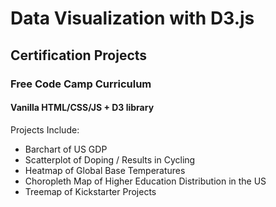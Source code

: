 # Data Visualization with D3.js 
## Certification Projects
### Free Code Camp Curriculum

#### Vanilla HTML/CSS/JS + D3 library

Projects Include:
- Barchart of US GDP
- Scatterplot of Doping / Results in Cycling
- Heatmap of Global Base Temperatures
- Choropleth Map of Higher Education Distribution in the US 
- Treemap of Kickstarter Projects

